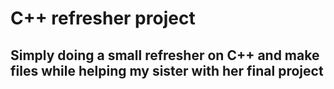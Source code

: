 # C++ refresher project

## Simply doing a small refresher on C++ and make files while helping my sister with her final project
